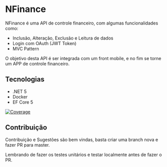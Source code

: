 ﻿# NFinance

NFinance é uma API de controle financeiro, com algumas funcionalidades como:

- Inclusão, Alteração, Exclusão e Leitura de dados
- Login com OAuth (JWT Token)
- MVC Pattern

O objetivo desta API é ser integrada com um front mobile, e no fim se torne um APP de controle financeiro.
## Tecnologias

- .NET 5
- Docker
- EF Core 5

[![Coverage](https://sonarcloud.io/api/project_badges/measure?project=JaoGabriel_NFinance&metric=coverage)](https://sonarcloud.io/dashboard?id=JaoGabriel_NFinance)

## Contribuição 
Contribuição e Sugestões são bem vindas, basta criar uma branch nova e fazer PR para master.

Lembrando de fazer os testes unitários e testar localmente antes de fazer o PR.